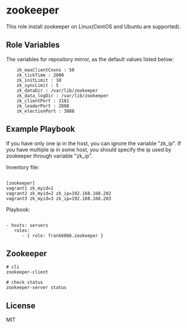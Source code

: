 zookeeper
=========

This role install zookeeper on Linux(CentOS and Ubuntu are supported).

Role Variables
--------------

The variables for repository mirror, as the default values listed below:

        zk_maxClientCnxns : 50
        zk_tickTime : 2000
        zk_initLimit : 10
        zk_syncLimit : 5
        zk_dataDir : /var/lib/zookeeper
        zk_data_logDir : /var/lib/zookeeper
        zk_clientPort : 2181
        zk_leaderPort : 2888
        zk_electionPort : 3888


Example Playbook
----------------

If you have only one ip in the host, you can ignore the variable "zk_ip". If you have multiple ip in some host, you should specify the ip used by zookeeper through variable "zk_ip".

Inventory file:

```

[zookeeper]
vagrant1 zk_myid=1
vagrant2 zk_myid=2 zk_ip=192.168.168.202
vagrant3 zk_myid=3 zk_ip=192.168.168.203

```

Playbook:

```

- hosts: servers
   roles:
      - { role: frank6866.zookeeper }

```


Zookeeper
---------

```
# cli
zookeeper-client

# check status
zookeeper-server status

```


License
-------

MIT

